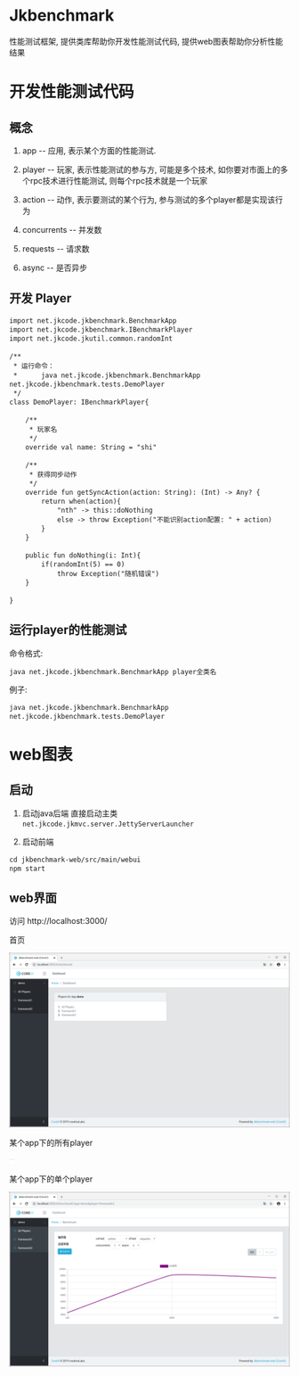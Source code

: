 # Jkbenchmark

性能测试框架, 提供类库帮助你开发性能测试代码, 提供web图表帮助你分析性能结果

# 开发性能测试代码

## 概念
1. app -- 应用, 表示某个方面的性能测试.

2. player -- 玩家, 表示性能测试的参与方, 可能是多个技术, 如你要对市面上的多个rpc技术进行性能测试, 则每个rpc技术就是一个玩家

3. action -- 动作, 表示要测试的某个行为, 参与测试的多个player都是实现该行为

4. concurrents -- 并发数

5. requests -- 请求数

6. async -- 是否异步

## 开发 Player

```
import net.jkcode.jkbenchmark.BenchmarkApp
import net.jkcode.jkbenchmark.IBenchmarkPlayer
import net.jkcode.jkutil.common.randomInt

/**
 * 运行命令：
 * 　　　java net.jkcode.jkbenchmark.BenchmarkApp net.jkcode.jkbenchmark.tests.DemoPlayer
 */
class DemoPlayer: IBenchmarkPlayer{

    /**
     * 玩家名
     */
    override val name: String = "shi"

    /**
     * 获得同步动作
     */
    override fun getSyncAction(action: String): (Int) -> Any? {
        return when(action){
            "nth" -> this::doNothing
            else -> throw Exception("不能识别action配置: " + action)
        }
    }

    public fun doNothing(i: Int){
        if(randomInt(5) == 0)
            throw Exception("随机错误")
    }

}
```

## 运行player的性能测试

命令格式:

```
java net.jkcode.jkbenchmark.BenchmarkApp player全类名
```

例子:

```
java net.jkcode.jkbenchmark.BenchmarkApp net.jkcode.jkbenchmark.tests.DemoPlayer
```

# web图表

## 启动

1. 启动java后端
直接启动主类 `net.jkcode.jkmvc.server.JettyServerLauncher`

2. 启动前端
```
cd jkbenchmark-web/src/main/webui
npm start
```

## web界面
访问 http://localhost:3000/

首页

![](img/dashboard.png)

某个app下的所有player

![](img/allplayer.png)

某个app下的单个player

![](img/aplayer.png)

